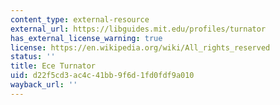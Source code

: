 ```yaml
---
content_type: external-resource
external_url: https://libguides.mit.edu/profiles/turnator
has_external_license_warning: true
license: https://en.wikipedia.org/wiki/All_rights_reserved
status: ''
title: Ece Turnator
uid: d22f5cd3-ac4c-41bb-9f6d-1fd0fdf9a010
wayback_url: ''
---
```

